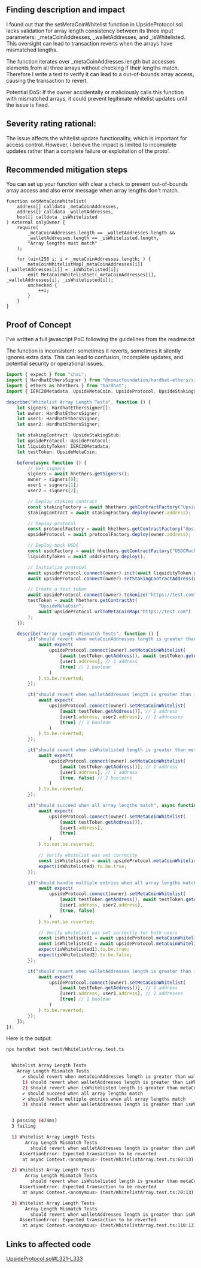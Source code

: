 ## Finding description and impact
I found out that the setMetaCoinWhitelist function in UpsideProtocol.sol lacks validation for array length consistency between its three input parameters: _metaCoinAddresses, _walletAddresses, and _isWhitelisted. This oversight can lead to transaction reverts when the arrays have mismatched lengths.

The function iterates over _metaCoinAddresses.length but accesses elements from all three arrays without checking if their lengths match. Therefore I write a test to verify it can lead to a out-of-bounds array access, causing the transaction to revert.

Potential DoS: If the owner accidentally or maliciously calls this function with mismatched arrays, it could prevent legitimate whitelist updates until the issue is fixed.

## Severity rating rational:
The issue affects the whitelist update functionality, which is important for access control.
However, I believe the impact is limited to incomplete updates rather than a complete failure or exploitation of the proto'.

## Recommended mitigation steps
You can set up your function with clear a check to prevent out-of-bounds array access and also error message when array lengths don't match.
```solidity
function setMetaCoinWhitelist(
    address[] calldata _metaCoinAddresses,
    address[] calldata _walletAddresses,
    bool[] calldata _isWhitelisted
) external onlyOwner {
    require(
        _metaCoinAddresses.length == _walletAddresses.length && 
        _walletAddresses.length == _isWhitelisted.length,
        "Array lengths must match"
    );
    
    for (uint256 i; i < _metaCoinAddresses.length; ) {
        metaCoinWhitelistMap[_metaCoinAddresses[i]][_walletAddresses[i]] = _isWhitelisted[i];
        emit MetaCoinWhitelistSet(_metaCoinAddresses[i], _walletAddresses[i], _isWhitelisted[i]);
        unchecked {
            ++i;
        }
    }
}
```

## Proof of Concept
I've written a full javascript PoC following the guidelines from the readme.txt

The function is inconsistent: sometimes it reverts, sometimes it silently ignores extra data.
This can lead to confusion, incomplete updates, and potential security or operational issues.

```typescript
import { expect } from "chai";
import { HardhatEthersSigner } from "@nomicfoundation/hardhat-ethers/signers";
import { ethers as hhethers } from "hardhat";
import { IERC20Metadata, UpsideMetaCoin, UpsideProtocol, UpsideStakingStub } from "../types";

describe("Whitelist Array Length Tests", function () {
    let signers: HardhatEthersSigner[];
    let owner: HardhatEthersSigner;
    let user1: HardhatEthersSigner;
    let user2: HardhatEthersSigner;

    let stakingContract: UpsideStakingStub;
    let upsideProtocol: UpsideProtocol;
    let liquidityToken: IERC20Metadata;
    let testToken: UpsideMetaCoin;

    before(async function () {
        // Get signers
        signers = await hhethers.getSigners();
        owner = signers[0];
        user1 = signers[1];
        user2 = signers[2];

        // Deploy staking contract
        const stakingFactory = await hhethers.getContractFactory("UpsideStakingStub");
        stakingContract = await stakingFactory.deploy(owner.address);

        // Deploy protocol
        const protocolFactory = await hhethers.getContractFactory("UpsideProtocol");
        upsideProtocol = await protocolFactory.deploy(owner.address);

        // Deploy mock USDC
        const usdcFactory = await hhethers.getContractFactory("USDCMock");
        liquidityToken = await usdcFactory.deploy();

        // Initialize protocol
        await upsideProtocol.connect(owner).init(await liquidityToken.getAddress());
        await upsideProtocol.connect(owner).setStakingContractAddress(await stakingContract.getAddress());

        // Create a test token
        await upsideProtocol.connect(owner).tokenize("https://test.com", await liquidityToken.getAddress());
        testToken = await hhethers.getContractAt(
            "UpsideMetaCoin",
            await upsideProtocol.urlToMetaCoinMap("https://test.com")
        );
    });

    describe("Array Length Mismatch Tests", function () {
        it("should revert when metaCoinAddresses length is greater than walletAddresses length", async function () {
            await expect(
                upsideProtocol.connect(owner).setMetaCoinWhitelist(
                    [await testToken.getAddress(), await testToken.getAddress()], // 2 addresses
                    [user1.address], // 1 address
                    [true] // 1 boolean
                )
            ).to.be.reverted;
        });

        it("should revert when walletAddresses length is greater than isWhitelisted length", async function () {
            await expect(
                upsideProtocol.connect(owner).setMetaCoinWhitelist(
                    [await testToken.getAddress()], // 1 address
                    [user1.address, user2.address], // 2 addresses
                    [true] // 1 boolean
                )
            ).to.be.reverted;
        });

        it("should revert when isWhitelisted length is greater than metaCoinAddresses length", async function () {
            await expect(
                upsideProtocol.connect(owner).setMetaCoinWhitelist(
                    [await testToken.getAddress()], // 1 address
                    [user1.address], // 1 address
                    [true, false] // 2 booleans
                )
            ).to.be.reverted;
        });

        it("should succeed when all array lengths match", async function () {
            await expect(
                upsideProtocol.connect(owner).setMetaCoinWhitelist(
                    [await testToken.getAddress()],
                    [user1.address],
                    [true]
                )
            ).to.not.be.reverted;

            // Verify whitelist was set correctly
            const isWhitelisted = await upsideProtocol.metaCoinWhitelist(await testToken.getAddress(), user1.address);
            expect(isWhitelisted).to.be.true;
        });

        it("should handle multiple entries when all array lengths match", async function () {
            await expect(
                upsideProtocol.connect(owner).setMetaCoinWhitelist(
                    [await testToken.getAddress(), await testToken.getAddress()],
                    [user1.address, user2.address],
                    [true, false]
                )
            ).to.not.be.reverted;

            // Verify whitelist was set correctly for both users
            const isWhitelisted1 = await upsideProtocol.metaCoinWhitelist(await testToken.getAddress(), user1.address);
            const isWhitelisted2 = await upsideProtocol.metaCoinWhitelist(await testToken.getAddress(), user2.address);
            expect(isWhitelisted1).to.be.true;
            expect(isWhitelisted2).to.be.false;
        });

        it("should revert when walletAddresses length is greater than isWhitelisted length", async function () {
            await expect(
                upsideProtocol.connect(owner).setMetaCoinWhitelist(
                    [await testToken.getAddress()], // 1 address
                    [user1.address, user1.address], // 2 addresses
                    [true] // 1 boolean
                )
            ).to.be.reverted;
        });
    });
});
```
Here is the output:
```bash
npx hardhat test test/WhitelistArray.test.ts


  Whitelist Array Length Tests
    Array Length Mismatch Tests
      ✔ should revert when metaCoinAddresses length is greater than walletAddresses length
      1) should revert when walletAddresses length is greater than isWhitelisted length
      2) should revert when isWhitelisted length is greater than metaCoinAddresses length
      ✔ should succeed when all array lengths match
      ✔ should handle multiple entries when all array lengths match
      3) should revert when walletAddresses length is greater than isWhitelisted length


  3 passing (474ms)
  3 failing

  1) Whitelist Array Length Tests
       Array Length Mismatch Tests
         should revert when walletAddresses length is greater than isWhitelisted length:
     AssertionError: Expected transaction to be reverted
      at async Context.<anonymous> (test/WhitelistArray.test.ts:60:13)

  2) Whitelist Array Length Tests
       Array Length Mismatch Tests
         should revert when isWhitelisted length is greater than metaCoinAddresses length:
     AssertionError: Expected transaction to be reverted
      at async Context.<anonymous> (test/WhitelistArray.test.ts:70:13)

  3) Whitelist Array Length Tests
       Array Length Mismatch Tests
         should revert when walletAddresses length is greater than isWhitelisted length:
     AssertionError: Expected transaction to be reverted
      at async Context.<anonymous> (test/WhitelistArray.test.ts:110:13)
```

## Links to affected code
[UpsideProtocol.sol#L321-L333](https://github.com/code-423n4/2025-05-upside/blob/main/contracts/UpsideProtocol.sol#L321-L333)
